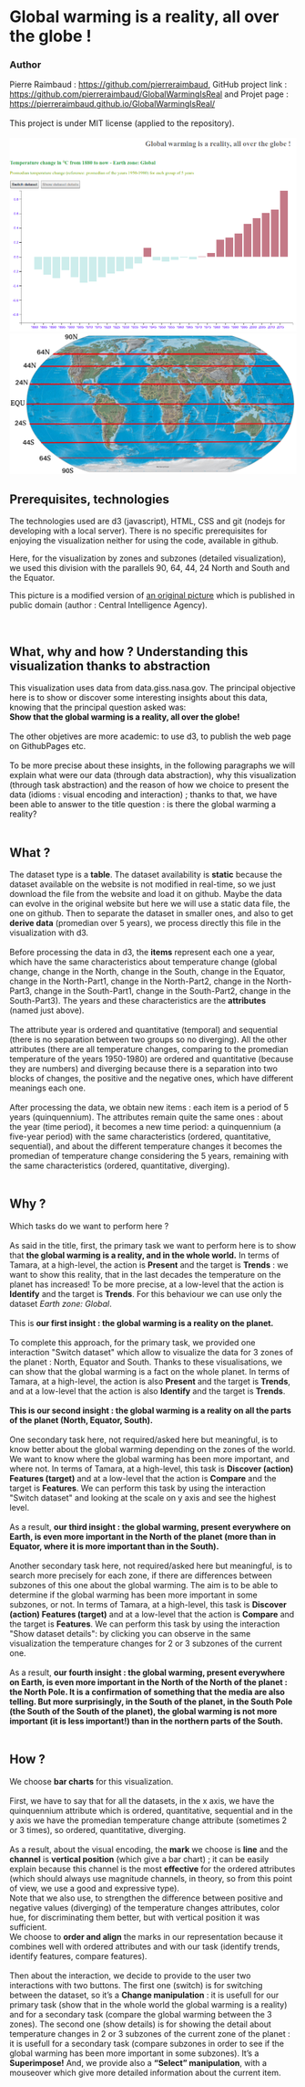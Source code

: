 # Global warming is a reality, all over the globe !

### Author
Pierre Raimbaud : https://github.com/pierreraimbaud, GitHub project link : https://github.com/pierreraimbaud/GlobalWarmingIsReal and Projet page : https://pierreraimbaud.github.io/GlobalWarmingIsReal/<br/><br/>
This project is under MIT license (applied to the repository).<br/><br/>
<img src="/GlobalWarmingReality.png" alt="World division N-S"><br/>
<img src="/World_map_With_Parallels.jpg" alt="World division N-S"><br/>
<h2>Prerequisites, technologies</h2>
<p>The technologies used are d3 (javascript), HTML, CSS and git (nodejs for developing with a local server). There is no specific prerequisites for enjoying the visualization neither for using the code, available in github.</p>
            <p>Here, for the visualization by zones and subzones (detailed visualization), we used this division with the parallels 90, 64, 44, 24 North and South and the Equator.</p>
            <p>This picture is a modified version of <a href="https://upload.wikimedia.org/wikipedia/commons/0/0a/World_map_2004_CIA_large_2m.jpg">an original picture</a> which is published in public domain (author : Central Intelligence Agency).</p>
            <br/>
            <h2>What, why and how ? Understanding this visualization thanks to abstraction</h2>
              <p style="color:#111111;">
              This visualization uses data from data.giss.nasa.gov. The principal objective here is to show or discover some interesting insights about this data, knowing that the principal question asked was:<br/><b>Show that the global warming is a reality, all over the globe!</b>
              <br/><br/>
              The other objetives are more academic: to use d3, to publish the web page on GithubPages etc.
              <br/><br/>
              To be more precise about these insights, in the following paragraphs we will explain what were our data (through data abstraction), why this visualization (through task abstraction) and the reason of how we choice to present the data (idioms : visual encoding and interaction) ; thanks to that, we have been able to answer to the title question : is there the global warming a reality?
              <br/><br/>
              <h2>What ?</h2>
              The dataset type is a <b>table</b>. The dataset availability is <b>static</b> because the dataset available on the website is not modified in real-time, so we just download the file from the website and load it on github. Maybe the data can evolve in the original website but here we will use a static data file, the one on github. Then to separate the dataset in smaller ones, and also to get <b>derive data</b> (promedian over 5 years), we process directly this file in the visualization with d3.<br/><br/>
              Before processing the data in d3, the <b>items</b> represent each one a year, which have the same characteristics about temperature change (global change, change in the North, change in the South, change in the Equator, change in the North-Part1, change in the North-Part2, change in the North-Part3, change in the South-Part1, change in the South-Part2, change in the South-Part3). The years and these characteristics are the <b>attributes</b> (named just above).<br/><br/>
              The attribute year is ordered and quantitative (temporal) and sequential (there is no separation between two groups so no diverging).
              All the other attributes (there are all temperature changes, comparing to the promedian temperature of the years 1950-1980) are ordered and quantitative (because they are numbers) and diverging because there is a separation into two blocks of changes, the positive and the negative ones, which have different meanings each one.<br/><br/>
              After processing the data, we obtain new items : each item is a period of 5 years (quinquennium). The attributes remain quite the same ones : about the year (time period), it becomes a new time period: a quinquennium (a five-year period) with the same characteristics (ordered, quantitative, sequential), and about the different temperature changes it becomes the promedian of temperature change considering the 5 years, remaining with the same characteristics (ordered, quantitative, diverging).<br/><br/>
              <h2>Why ?</h2>
              Which tasks do we want to perform here ? <br/><br/>
              As said in the title, first, the primary task we want to perform here is to show that <b>the global warming is a reality, and in the whole world.</b>
              In terms of Tamara, at a high-level, the action is <b>Present</b> and the target is <b>Trends</b> : we want to show this reality, that in the last decades the temperature on the planet has increased! To be more precise, at a low-level that the action is <b>Identify</b> and the target is <b>Trends</b>. For this behaviour we can use only the dataset <i>Earth zone: Global</i>.
              <br/><br/>
              This is <b>our first insight : the global warming is a reality on the planet.</b>
              <br/><br/>
              To complete this approach, for the primary task, we provided one interaction "Switch dataset" which allow to visualize the data for 3 zones of the planet : North, Equator and South. Thanks to these visualisations, we can show that the global warming is a fact on the whole planet. In terms of Tamara, at a high-level, the action is also <b>Present</b> and the target is <b>Trends</b>, and at a low-level that the action is also <b>Identify</b> and the target is <b>Trends</b>.
              <br/><br/>
              <b>This is our second insight : the global warming is a reality on all the parts of the planet (North, Equator, South).</b>
              <br/><br/>
              One secondary task here, not required/asked here but meaningful, is to know better about the global warming depending on the zones of the world. We want to know where the global warming has been more important, and where not. In terms of Tamara, at a high-level, this task is <b>Discover (action) Features (target)</b> and at a low-level that the action is <b>Compare</b> and the target is <b>Features</b>. We can perform this task by using the interaction "Switch dataset" and looking at the scale on y axis and see the highest level. 
              <br/><br/>
              As a result, <b>our third insight : the global warming, present everywhere on Earth, is even more important in the North of the planet (more than in Equator, where it is more important than in the South).</b>
              <br/><br/>
              Another secondary task here, not required/asked here but meaningful, is to search more precisely for each zone, if there are differences between subzones of this one about the global warming. The aim is to be able to determine if the global warming has been more important in some subzones, or not. In terms of Tamara, at a high-level, this task is <b>Discover (action) Features (target)</b> and at a low-level that the action is <b>Compare</b> and the target is <b>Features</b>. We can perform this task by using the interaction "Show dataset details": by clicking you can observe in the same visualization the temperature changes for 2 or 3 subzones of the current one.
              <br/><br/>
              As a result, <b>our fourth insight : the global warming, present everywhere on Earth, is even more important in the North of the North of the planet : the North Pole. It is a confirmation of something that the media are also telling. But more surprisingly, in the South of the planet, in the South Pole (the South of the South of the planet), the global warming is not more important (it is less important!) than in the northern parts of the South.</b>
              <br/><br/>
              <h2>How ?</h2>
              We choose <b>bar charts</b> for this visualization.<br/><br/>
              First, we have to say that for all the datasets, in the x axis, we have the quinquennium attribute which is ordered, quantitative, sequential and in the y axis we have the promedian temperature change attribute (sometimes 2 or 3 times), so ordered, quantitative, diverging.<br/><br/>
              As a result, about the visual encoding, the <b>mark</b> we choose is <b>line</b> and the <b>channel</b> is <b>vertical position</b> (which give a bar chart) ; it can be easily explain because this channel is the most <b>effective</b> for the ordered attributes (which should always use magnitude channels, in theory, so from this point of view, we use a good and expressive type).</br>
              Note that we also use, to strengthen the difference between positive and negative values (diverging) of the temperature changes attributes, color hue, for discriminating them better, but with vertical position it was sufficient.</br>
              We choose to <b>order and align</b> the marks in our representation because it combines well with ordered attributes and with our task (identify trends, identify features, compare features).<br/><br/>
              Then about the interaction, we decide to provide to the user two interactions with two buttons. The first one (switch) is for switching between the dataset, so it’s a <b>Change manipulation</b> : it is usefull for our primary task (show that in the whole world the global warming is a reality) and for a secondary task (compare the global warming between the 3 zones). The second one (show details) is for showing the detail about temperature changes in 2 or 3 subzones of the current zone of the planet : it is usefull for a secondary task (compare subzones in order to see if the global warming has been more important in some subzones). It’s a <b>Superimpose!</b> And, we provide also a <b>“Select” manipulation</b>, with a mouseover which give more detailed information about the current item.</p>
              </p>
